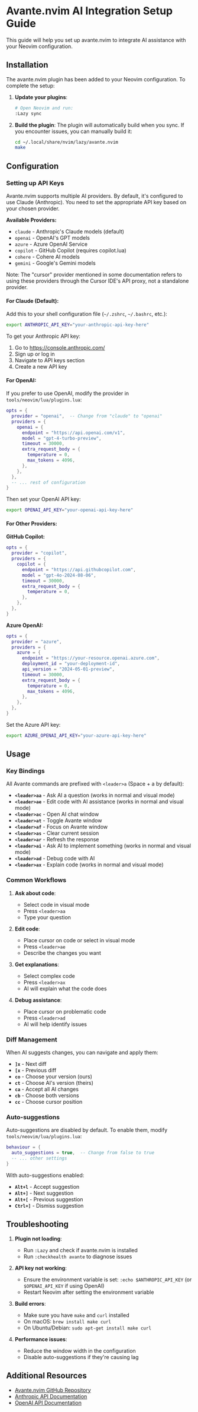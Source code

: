 # Avante.nvim AI Integration Setup Guide

This guide will help you set up avante.nvim to integrate AI assistance with your Neovim configuration.

## Installation

The avante.nvim plugin has been added to your Neovim configuration. To complete the setup:

1. **Update your plugins**:
   ```bash
   # Open Neovim and run:
   :Lazy sync
   ```

2. **Build the plugin**:
   The plugin will automatically build when you sync. If you encounter issues, you can manually build it:
   ```bash
   cd ~/.local/share/nvim/lazy/avante.nvim
   make
   ```

## Configuration

### Setting up API Keys

Avante.nvim supports multiple AI providers. By default, it's configured to use Claude (Anthropic). You need to set the appropriate API key based on your chosen provider.

**Available Providers:**
- `claude` - Anthropic's Claude models (default)
- `openai` - OpenAI's GPT models
- `azure` - Azure OpenAI Service
- `copilot` - GitHub Copilot (requires copilot.lua)
- `cohere` - Cohere AI models
- `gemini` - Google's Gemini models

Note: The "cursor" provider mentioned in some documentation refers to using these providers through the Cursor IDE's API proxy, not a standalone provider.

#### For Claude (Default):
Add this to your shell configuration file (`~/.zshrc`, `~/.bashrc`, etc.):
```bash
export ANTHROPIC_API_KEY="your-anthropic-api-key-here"
```

To get your Anthropic API key:
1. Go to https://console.anthropic.com/
2. Sign up or log in
3. Navigate to API keys section
4. Create a new API key

#### For OpenAI:
If you prefer to use OpenAI, modify the provider in `tools/neovim/lua/plugins.lua`:

```lua
opts = {
  provider = "openai",  -- Change from "claude" to "openai"
  providers = {
    openai = {
      endpoint = "https://api.openai.com/v1",
      model = "gpt-4-turbo-preview",
      timeout = 30000,
      extra_request_body = {
        temperature = 0,
        max_tokens = 4096,
      },
    },
  },
  -- ... rest of configuration
}
```

Then set your OpenAI API key:
```bash
export OPENAI_API_KEY="your-openai-api-key-here"
```

#### For Other Providers:

**GitHub Copilot:**
```lua
opts = {
  provider = "copilot",
  providers = {
    copilot = {
      endpoint = "https://api.githubcopilot.com",
      model = "gpt-4o-2024-08-06",
      timeout = 30000,
      extra_request_body = {
        temperature = 0,
      },
    },
  },
}
```

**Azure OpenAI:**
```lua
opts = {
  provider = "azure",
  providers = {
    azure = {
      endpoint = "https://your-resource.openai.azure.com",
      deployment_id = "your-deployment-id",
      api_version = "2024-05-01-preview",
      timeout = 30000,
      extra_request_body = {
        temperature = 0,
        max_tokens = 4096,
      },
    },
  },
}
```

Set the Azure API key:
```bash
export AZURE_OPENAI_API_KEY="your-azure-api-key-here"
```

## Usage

### Key Bindings

All Avante commands are prefixed with `<leader>a` (Space + a by default):

- **`<leader>aa`** - Ask AI a question (works in normal and visual mode)
- **`<leader>ae`** - Edit code with AI assistance (works in normal and visual mode)
- **`<leader>ac`** - Open AI chat window
- **`<leader>at`** - Toggle Avante window
- **`<leader>af`** - Focus on Avante window
- **`<leader>as`** - Clear current session
- **`<leader>ar`** - Refresh the response
- **`<leader>ai`** - Ask AI to implement something (works in normal and visual mode)
- **`<leader>ad`** - Debug code with AI
- **`<leader>ax`** - Explain code (works in normal and visual mode)

### Common Workflows

1. **Ask about code**:
   - Select code in visual mode
   - Press `<leader>aa`
   - Type your question

2. **Edit code**:
   - Place cursor on code or select in visual mode
   - Press `<leader>ae`
   - Describe the changes you want

3. **Get explanations**:
   - Select complex code
   - Press `<leader>ax`
   - AI will explain what the code does

4. **Debug assistance**:
   - Place cursor on problematic code
   - Press `<leader>ad`
   - AI will help identify issues

### Diff Management

When AI suggests changes, you can navigate and apply them:

- **`]x`** - Next diff
- **`[x`** - Previous diff
- **`co`** - Choose your version (ours)
- **`ct`** - Choose AI's version (theirs)
- **`ca`** - Accept all AI changes
- **`cb`** - Choose both versions
- **`cc`** - Choose cursor position

### Auto-suggestions

Auto-suggestions are disabled by default. To enable them, modify `tools/neovim/lua/plugins.lua`:

```lua
behaviour = {
  auto_suggestions = true,  -- Change from false to true
  -- ... other settings
}
```

With auto-suggestions enabled:
- **`Alt+l`** - Accept suggestion
- **`Alt+]`** - Next suggestion
- **`Alt+[`** - Previous suggestion
- **`Ctrl+]`** - Dismiss suggestion

## Troubleshooting

1. **Plugin not loading**:
   - Run `:Lazy` and check if avante.nvim is installed
   - Run `:checkhealth avante` to diagnose issues

2. **API key not working**:
   - Ensure the environment variable is set: `:echo $ANTHROPIC_API_KEY` (or `$OPENAI_API_KEY` if using OpenAI)
   - Restart Neovim after setting the environment variable

3. **Build errors**:
   - Make sure you have `make` and `curl` installed
   - On macOS: `brew install make curl`
   - On Ubuntu/Debian: `sudo apt-get install make curl`

4. **Performance issues**:
   - Reduce the window width in the configuration
   - Disable auto-suggestions if they're causing lag

## Additional Resources

- [Avante.nvim GitHub Repository](https://github.com/yetone/avante.nvim)
- [Anthropic API Documentation](https://docs.anthropic.com/)
- [OpenAI API Documentation](https://platform.openai.com/docs/)